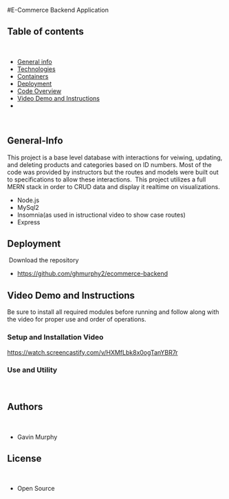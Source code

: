 ​#E-Commerce Backend Application
## Table of contents
​
- [General info](#General-Info)
- [Technologies](#Technologies)
- [Containers](#Containers)
- [Deployment](#Deployment)
- [Code Overview](#Code-Overview)
- [Video Demo and Instructions](#Video-Demo-and-Instructions)
-
​
​
## General-Info

This project is a base level database with interactions for veiwing, updating, and deleting products and categories based on ID numbers.  Most of the code was provided by instructors but the routes and models were built out to specifications to allow these interactions. 
​
This project utilizes a full MERN stack in order to CRUD data and display it realtime on visualizations. 
- Node.js
- MySql2
- Insomnia(as used in istructional video to show case routes)
- Express
​
​
## Deployment
​
Download the repository

- https://github.com/ghmurphy2/ecommerce-backend
​
​
## Video Demo and Instructions

Be sure to install all required modules before running and follow along with the video for proper use and order of operations. 
### Setup and Installation Video
https://watch.screencastify.com/v/HXMfLbk8x0ogTanYBR7r

### Use and Utility

​
​
## Authors
​
- Gavin Murphy
​
## License
​
- Open Source
